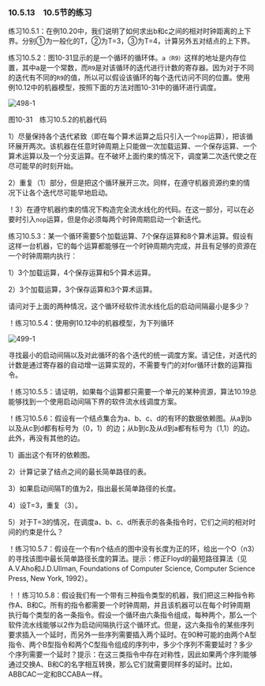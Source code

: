 ### 10.5.13　10.5节的练习

练习10.5.1：在例10.20中，我们说明了如何求出b和c之间的相对时钟距离的上下界。分别①为一般化的T，②为T=3，③为T=4，计算另外五对结点的上下界。

练习10.5.2：图10-31显示的是一个循环的循环体。`a（R9）`这样的地址是内存位置，其中a是一个常数，而`R9`是对该循环的迭代进行计数的寄存器。因为对于不同的迭代有不同的`R9`的值，所以可以假设该循环的每个迭代访问不同的位置。使用例10.12中的机器模型，按照下面的方法对图10-31中的循环进行调度。

![498-1](../Images/image04855.jpeg)

图10-31　练习10.5.2的机器代码

1）尽量保持各个迭代紧致（即在每个算术运算之后只引入一个`nop`运算），把该循环展开两次。该机器在任意时钟周期上只能做一次加载运算、一个保存运算、一个算术运算以及一个分支运算。在不破坏上面约束的情况下，调度第二次迭代使之在尽可能早的时刻开始。

2）重复（1）部分，但是把这个循环展开三次。同样，在遵守机器资源约束的情况下让各个迭代尽可能早地启动。

！3）在遵守机器约束的情况下构造完全流水线化的代码。在这一部分，可以在必要时引入`nop`运算，但是你必须每两个时钟周期启动一个新迭代。

练习10.5.3：某一个循环需要5个加载运算、7个保存运算和8个算术运算。假设有这样一台机器，它的每个运算都能够在一个时钟周期内完成，并且有足够的资源在一个时钟周期内执行：

1）3个加载运算，4个保存运算和5个算术运算。

2）3个加载运算，3个保存运算和3个算术运算。

请问对于上面的两种情况，这个循环经软件流水线化后的启动间隔最小是多少？

！练习10.5.4：使用例10.12中的机器模型，为下列循环

![499-1](../Images/image04856.jpeg)

寻找最小的启动间隔以及对此循环的各个迭代的统一调度方案。请记住，对迭代的计数是通过寄存器的自动增一运算实现的，不需要专门的对for循环计数的运算指令。

！练习10.5.5：请证明，如果每个运算都只需要一个单元的某种资源，算法10.19总能够找到一个使用启动间隔下界的软件流水线调度方案。

！练习10.5.6：假设有一个结点集合为a、b、c、d的有环的数据依赖图。从a到b以及从c到d都有标号为（0，1）的边；从b到c及从d到a都有标号为（1,1）的边。此外，再没有其他的边。

1）画出这个有环的依赖图。

2）计算记录了结点之间的最长简单路径的表。

3）如果启动间隔T的值为2，指出最长简单路径的长度。

4）设T=3，重复（3）。

5）对于T=3的情况，在调度a、b、c、d所表示的各条指令时，它们之间的相对时间的约束是什么？

！练习10.5.7：假设在一个有n个结点的图中没有长度为正的环，给出一个O（n3）的寻找该图中最长简单路径长度的算法。提示：修正Floyd的最短路径算法（见A.V.Aho和J.D.Ullman, Foundations of Computer Science, Computer Science Press, New York, 1992）。

！！练习10.5.8：假设我们有一个带有三种指令类型的机器，我们把这三种指令称作A、B和C。所有的指令都需要一个时钟周期，并且该机器可以在每个时钟周期执行每个类型的各一条指令。假设一个循环由六条指令组成，每种两个，那么一个软件流水线能够以2作为启动间隔执行这个循环式。但是，这六条指令的某些序列要求插入一个延时，而另外一些序列需要插入两个延时。在90种可能的由两个A型指令、两个B型指令和两个C型指令组成的序列中，多少个序列不需要延时？多少个序列需要一个延时？提示：在这三类指令中存在对称性，因此如果两个序列能够通过交换A、B和C的名字相互转换，那么它们就需要同样多的延时。比如，ABBCAC一定和BCCABA一样。